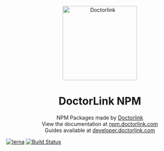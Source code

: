 <p align="center">
  <a href="https://www.doctorlink.com/" rel="noopener" target="_blank"><img width="200" src="assets/images/logo.png" alt="Doctorlink"></a></p>
</p>

<h1 align="center">DoctorLink NPM</h1>

<div align="center">
NPM Packages made by <a href="https://www.doctorlink.com/" rel="noopener" target="_blank">Doctorlink</a>
</div>

<div align="center">
View the documentation at <a href="https://npm.doctorlink.com" rel="noopener" target="_blank">npm.doctorlink.com</a>
</div>

<div align="center">
Guides available at <a href="https://developer.doctorlink.com" rel="noopener" target="_blank">developer.doctorlink.com</a>
</div>

[![lerna](https://img.shields.io/badge/maintained%20with-lerna-cc00ff.svg)](https://lerna.js.org/)
[![Build Status](https://dev.azure.com/doctorlink-engineering/ENG/_apis/build/status/DoctorLink.npm?branchName=master)](https://dev.azure.com/doctorlink-engineering/ENG/_build/latest?definitionId=65&branchName=master)
